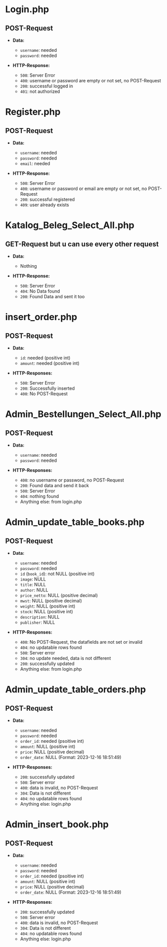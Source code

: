 # Login.php
## POST-Request

- **Data:**
  - `username`: needed
  - `password`: needed

- **HTTP-Response:**
  - `500`: Server Error
  - `400`: username or password are empty or not set, no POST-Request
  - `200`: successful logged in 
  - `401`: not authorized

# Register.php
## POST-Request

- **Data:**
  - `username`: needed
  - `password`: needed
  - `email`: needed

- **HTTP-Response:**
  - `500`: Server Error
  - `400`: username or password or email are empty or not set, no POST-Request
  - `200`: successful registered
  - `409`: user already exists

# Katalog_Beleg_Select_All.php
## GET-Request but u can use every other request

- **Data:**
  - Nothing

- **HTTP-Response:**
  - `500`: Server Error
  - `404`: No Data found
  - `200`: Found Data and sent it too

# insert_order.php
## POST-Request

- **Data:**
  - `id`: needed (positive int)
  - `amount`: needed (positive int)

- **HTTP-Responses:**
  - `500`: Server Error
  - `200`: Successfully inserted
  - `400`: No POST-Request

# Admin_Bestellungen_Select_All.php
## POST-Request

- **Data:**
  - `username`: needed
  - `password`: needed

- **HTTP-Responses:**
  - `400`: no username or password, no POST-Request
  - `200`: Found data and send it back
  - `500`: Server Error
  - `404`: nothing found
  - Anything else: from login.php

# Admin_update_table_books.php
## POST-Request

- **Data:** 
  - `username`: needed
  - `password`: needed
  - `id` (`book_id`): not NULL (positive int)
  - `image`: NULL
  - `title`: NULL
  - `author`: NULL
  - `price_netto`: NULL (positive decimal)
  - `mwst`: NULL (positive decimal)
  - `weight`: NULL (positive int)
  - `stock`: NULL (positive int)
  - `description`: NULL
  - `publisher`: NULL

- **HTTP-Responses:**
  - `400`: No POST-Request, the datafields are not set or invalid
  - `404`: no updatable rows found
  - `500`: Server error
  - `304`: no update needed, data is not different
  - `200`: successfully updated
  - Anything else: from login.php

# Admin_update_table_orders.php
## POST-Request

- **Data:**
  - `username`: needed
  - `password`: needed
  - `order_id`: needed (psoitive int)
  - `amount`: NULL (positive int)
  - `price`: NULL (positive decimal)
  - `order_date`: NULL (Format: 2023-12-16 18:51:49)

- **HTTP-Responses:**
  - `200`: successfully updated
  - `500`: Server error
  - `400`: data is invalid, no POST-Request
  - `304`: Data is not different
  - `404`: no updatable rows found
  - Anything else: login.php



# Admin_insert_book.php
## POST-Request

- **Data:**
  - `username`: needed
  - `password`: needed
  - `order_id`: needed (psoitive int)
  - `amount`: NULL (positive int)
  - `price`: NULL (positive decimal)
  - `order_date`: NULL (Format: 2023-12-16 18:51:49)

- **HTTP-Responses:**
  - `200`: successfully updated
  - `500`: Server error
  - `400`: data is invalid, no POST-Request
  - `304`: Data is not different
  - `404`: no updatable rows found
  - Anything else: login.php